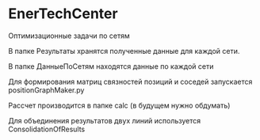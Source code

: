 # EnerTechCenter
Оптимизационные задачи по сетям

В папке Результаты хранятся полученные данные для каждой сети.

В папке ДанныеПоСетям находятся данные по каждой сети

Для формирования матриц связностей позиций и соседей запускается positionGraphMaker.py

Рассчет производится в папке calc (в будущем нужно обдумать)

Для объединения результатов двух линий используется ConsolidationOfResults
